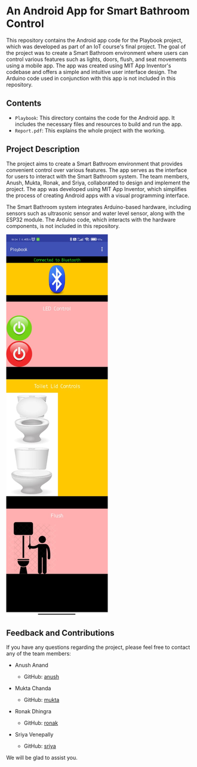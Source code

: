 # An Android App for Smart Bathroom Control

This repository contains the Android app code for the Playbook project, which was developed as part of an IoT course's final project. The goal of the project was to create a Smart Bathroom environment where users can control various features such as lights, doors, flush, and seat movements using a mobile app. The app was created using MIT App Inventor's codebase and offers a simple and intuitive user interface design. The Arduino code used in conjunction with this app is not included in this repository.

## Contents

- `Playbook`: This directory contains the code for the Android app. It includes the necessary files and resources to build and run the app.
- `Report.pdf`: This explains the whole project with the working.

## Project Description

The project aims to create a Smart Bathroom environment that provides convenient control over various features. The app serves as the interface for users to interact with the Smart Bathroom system. The team members, Anush, Mukta, Ronak, and Sriya, collaborated to design and implement the project. The app was developed using MIT App Inventor, which simplifies the process of creating Android apps with a visual programming interface.

The Smart Bathroom system integrates Arduino-based hardware, including sensors such as ultrasonic sensor and water level sensor, along with the ESP32 module. The Arduino code, which interacts with the hardware components, is not included in this repository.

![App UI](./app.jpeg)

## Feedback and Contributions

If you have any questions regarding the project, please feel free to contact any of the team members:

- Anush Anand
  - GitHub: [anush](https://github.com/Anush2004)

- Mukta Chanda
  - GitHub: [mukta](https://github.com/muktachanda)

- Ronak Dhingra 
  - GitHub: [ronak](https://github.com/Ronak-Dhingra)

- Sriya Venepally
  - GitHub: [sriya](https://github.com/sriyav17)
  
We will be glad to assist you.
